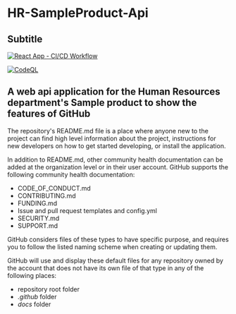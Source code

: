 # HR-SampleProduct-Api

## Subtitle

[![React App - CI/CD Workflow](https://github.com/msfred/HR-SampleProduct-Api/actions/workflows/react-cicd.yml/badge.svg)](https://github.com/msfred/HR-SampleProduct-Api/actions/workflows/react-cicd.yml)

[![CodeQL](https://github.com/msfred/HR-SampleProduct-Api/actions/workflows/codeql.yml/badge.svg)](https://github.com/msfred/HR-SampleProduct-Api/actions/workflows/codeql.yml)

A web api application for the Human Resources department's Sample product to show the features of GitHub
---
The repository's README.md file is a place where anyone new to the project can find high level information about the project, instructions for new developers on how to get started developing, or install the application.

In addition to README.md, other community health documentation can be added at the organization level or in their user account. GitHub supports the following community health documentation:
* CODE_OF_CONDUCT.md
* CONTRIBUTING.md
* FUNDING.md
* Issue and pull request templates and config.yml
* SECURITY.md
* SUPPORT.md

GitHub considers files of these types to have specific purpose, and requires you to follow the listed naming scheme when creating or updating them.

GitHub will use and display these default files for any repository owned by the account that does not have its own file of that type in any of the following places:

* repository root folder
* _.github_ folder
* _docs_ folder

